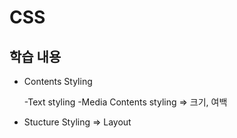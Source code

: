 # CSS

## 학습 내용

- Contents Styling

  -Text styling
  -Media Contents styling => 크기, 여백

- Stucture Styling => Layout

